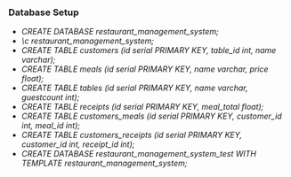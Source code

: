 ### Database Setup

* _CREATE DATABASE restaurant_management_system;_
* _\c restaurant_management_system;_
* _CREATE TABLE customers (id serial PRIMARY KEY, table_id int, name varchar);_
* _CREATE TABLE meals (id serial PRIMARY KEY, name varchar, price float);_
* _CREATE TABLE tables (id serial PRIMARY KEY, name varchar, guestcount int);_
* _CREATE TABLE receipts (id serial PRIMARY KEY, meal_total float);_
* _CREATE TABLE customers_meals (id serial PRIMARY KEY, customer_id int, meal_id int);_
* _CREATE TABLE customers_receipts (id serial PRIMARY KEY, customer_id int, receipt_id int);_
* _CREATE DATABASE restaurant_management_system_test WITH TEMPLATE restaurant_management_system;_
